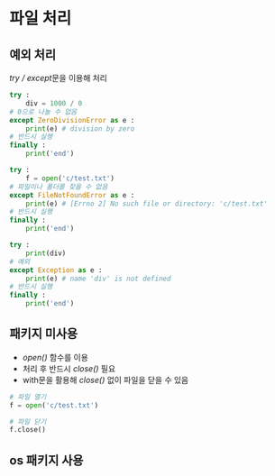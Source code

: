 # 파일 처리
## 예외 처리
*try / except*문을 이용해 처리
```python
try :
    div = 1000 / 0 
# 0으로 나눌 수 없음
except ZeroDivisionError as e :
    print(e) # division by zero
# 반드시 실행
finally :
    print('end')

try :
    f = open('c/test.txt')
# 파일이나 폴더를 찾을 수 없음
except FileNotFoundError as e :
    print(e) # [Errno 2] No such file or directory: 'c/test.txt'
# 반드시 실행
finally :
    print('end')

try :
    print(div)
# 예외
except Exception as e :
    print(e) # name 'div' is not defined
# 반드시 실행
finally :
    print('end')
```

## 패키지 미사용
- *open()* 함수를 이용
- 처리 후 반드시 *close()* 필요
- with문을 활용해 *close()* 없이 파일을 닫을 수 있음
```python
# 파일 열기
f = open('c/test.txt')

# 파일 닫기
f.close()
```

## os 패키지 사용